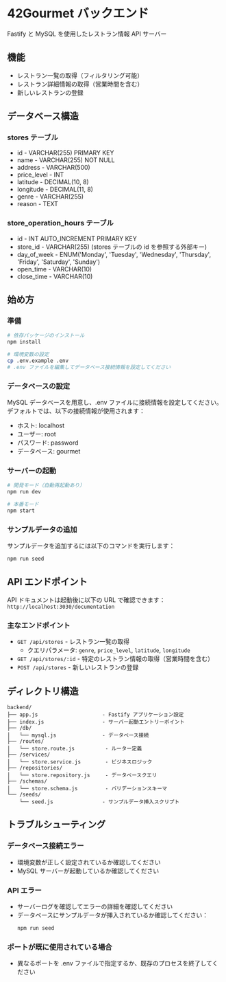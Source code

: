 # 42Gourmet バックエンド

Fastify と MySQL を使用したレストラン情報 API サーバー

## 機能

- レストラン一覧の取得（フィルタリング可能）
- レストラン詳細情報の取得（営業時間を含む）
- 新しいレストランの登録

## データベース構造

### stores テーブル

- id - VARCHAR(255) PRIMARY KEY
- name - VARCHAR(255) NOT NULL
- address - VARCHAR(500)
- price_level - INT
- latitude - DECIMAL(10, 8)
- longitude - DECIMAL(11, 8)
- genre - VARCHAR(255)
- reason - TEXT

### store_operation_hours テーブル

- id - INT AUTO_INCREMENT PRIMARY KEY
- store_id - VARCHAR(255) (stores テーブルの id を参照する外部キー)
- day_of_week - ENUM('Monday', 'Tuesday', 'Wednesday', 'Thursday', 'Friday', 'Saturday', 'Sunday')
- open_time - VARCHAR(10)
- close_time - VARCHAR(10)

## 始め方

### 準備

```bash
# 依存パッケージのインストール
npm install

# 環境変数の設定
cp .env.example .env
# .env ファイルを編集してデータベース接続情報を設定してください
```

### データベースの設定

MySQL データベースを用意し、.env ファイルに接続情報を設定してください。
デフォルトでは、以下の接続情報が使用されます：

- ホスト: localhost
- ユーザー: root
- パスワード: password
- データベース: gourmet

### サーバーの起動

```bash
# 開発モード（自動再起動あり）
npm run dev

# 本番モード
npm start
```

### サンプルデータの追加

サンプルデータを追加するには以下のコマンドを実行します：

```bash
npm run seed
```

## API エンドポイント

API ドキュメントは起動後に以下の URL で確認できます：
`http://localhost:3030/documentation`

### 主なエンドポイント

- `GET /api/stores` - レストラン一覧の取得
  - クエリパラメータ: `genre`, `price_level`, `latitude`, `longitude`
- `GET /api/stores/:id` - 特定のレストラン情報の取得（営業時間を含む）
- `POST /api/stores` - 新しいレストランの登録

## ディレクトリ構造

```
backend/
├── app.js                     - Fastify アプリケーション設定
├── index.js                   - サーバー起動エントリーポイント
├── /db/
│   └── mysql.js               - データベース接続
├── /routes/
│   └── store.route.js          - ルーター定義
├── /services/
│   └── store.service.js        - ビジネスロジック
├── /repositories/
│   └── store.repository.js     - データベースクエリ
├── /schemas/
│   └── store.schema.js         - バリデーションスキーマ
└── /seeds/
    └── seed.js                - サンプルデータ挿入スクリプト
```

## トラブルシューティング

### データベース接続エラー

- 環境変数が正しく設定されているか確認してください
- MySQL サーバーが起動しているか確認してください

### API エラー

- サーバーログを確認してエラーの詳細を確認してください
- データベースにサンプルデータが挿入されているか確認してください：
  ```bash
  npm run seed
  ```

### ポートが既に使用されている場合

- 異なるポートを .env ファイルで指定するか、既存のプロセスを終了してください
